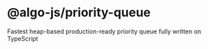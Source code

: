 # @algo-js/priority-queue

Fastest heap-based production-ready priority queue fully written on TypeScript
